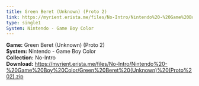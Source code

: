 ```yaml
---
title: Green Beret (Unknown) (Proto 2)
link: https://myrient.erista.me/files/No-Intro/Nintendo%20-%20Game%20Boy%20Color/Green%20Beret%20(Unknown)%20(Proto%202).zip
type: single1
System: Nintendo - Game Boy Color
---
```

<b>Game:</b> Green Beret (Unknown) (Proto 2)<br>
<b>System:</b> Nintendo - Game Boy Color<br>
<b>Collection:</b> No-Intro<br>
<b>Download:</b> https://myrient.erista.me/files/No-Intro/Nintendo%20-%20Game%20Boy%20Color/Green%20Beret%20(Unknown)%20(Proto%202).zip